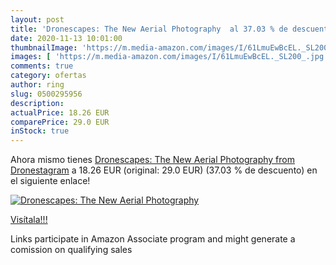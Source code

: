```yaml
---
layout: post
title: 'Dronescapes: The New Aerial Photography  al 37.03 % de descuento'
date: 2020-11-13 10:01:00
thumbnailImage: 'https://m.media-amazon.com/images/I/61LmuEwBcEL._SL200_.jpg'
images: [ 'https://m.media-amazon.com/images/I/61LmuEwBcEL._SL200_.jpg' ]
comments: true
category: ofertas
author: ring
slug: 0500295956
description:
actualPrice: 18.26 EUR
comparePrice: 29.0 EUR
inStock: true
---
```


Ahora mismo tienes [Dronescapes: The New Aerial Photography from Dronestagram](https://www.amazon.es/dp/0500295956/?tag=tolees-21) a 18.26 EUR (original: 29.0 EUR) (37.03 %  de descuento) en el siguiente enlace!

[![Dronescapes: The New Aerial Photography ](https://m.media-amazon.com/images/I/61LmuEwBcEL._SL200_.jpg)](https://www.amazon.es/dp/0500295956/?tag=tolees-21)

[Visítala!!!](https://www.amazon.es/dp/0500295956/?tag=tolees-21)

Links participate in Amazon Associate program and might generate a comission on qualifying sales
